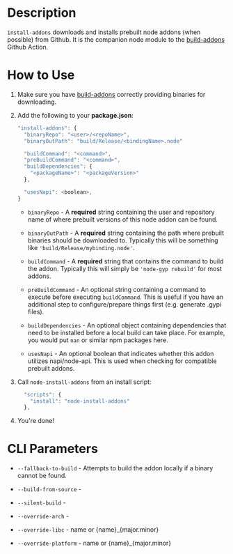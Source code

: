 Description
===========

`install-addons` downloads and installs prebuilt node addons (when possible)
from Github. It is the companion node module to the [build-addons][] Github
Action.

How to Use
==========

1. Make sure you have [build-addons][] correctly providing binaries for
   downloading.

2. Add the following to your **package.json**:

    ```js
    "install-addons": {
      "binaryRepo": "<user>/<repoName>",
      "binaryOutPath": "build/Release/<bindingName>.node"

      "buildCommand": "<command>",
      "preBuildCommand": "<command>",
      "buildDependencies": {
        "<packageName>": "<packageVersion>"
      },

      "usesNapi": <boolean>,
    }
    ```

    * `binaryRepo` - A **required** string containing the user and repository
      name of where prebuilt versions of this node addon can be found.

    * `binaryOutPath` - A **required** string containing the path where prebuilt
      binaries should be downloaded to. Typically this will be something like
      `'build/Release/mybinding.node'`.

    * `buildCommand` - A **required** string that contains the command to
      build the addon. Typically this will simply be `'node-gyp rebuild'` for
      most addons.

    * `preBuildCommand` - An optional string containing a command to execute
      before executing `buildCommand`. This is useful if you have an additional
      step to configure/prepare things first (e.g. generate .gypi files).

    * `buildDependencies` - An optional object containing dependencies that need
      to be installed before a local build can take place. For example, you
      would put `nan` or similar npm packages here.

    * `usesNapi` - An optional boolean that indicates whether this addon
      utilizes napi/node-api. This is used when checking for compatible prebuilt
      addons.


3. Call `node-install-addons` from an install script:

    ```js
      "scripts": {
        "install": "node-install-addons"
      },
    ```

4. You're done!


CLI Parameters
==============

* `--fallback-to-build` - Attempts to build the addon locally if a binary cannot
  be found.

* `--build-from-source` - 

* `--silent-build` - 

* `--override-arch` - 

* `--override-libc` - name or {name}_{major.minor}

* `--override-platform` - name or {name}_{major.minor}


[build-addons]: https://github.com/mscdex/build-addons
